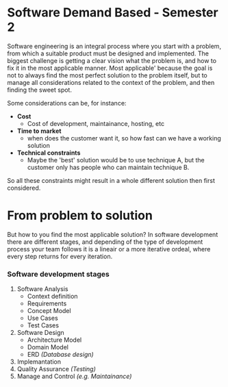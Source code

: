 Software Demand Based - Semester 2
=====================================

Software engineering is an integral process where you start with a problem, from which a suitable product must be designed and implemented. The biggest challenge is getting a clear vision what the problem is, and how to fix it in the most applicable manner. Most applicable' because the goal is not to always find the most perfect solution to the problem itself, but to manage all considerations related to the context of the problem, and then finding the sweet spot. 

Some considerations can be, for instance:
 - **Cost** 
    - Cost of development, maintainance, hosting, etc
 - **Time to market** 
    - when does the customer want it, so how fast can we have a working solution
 - **Technical constraints** 
    - Maybe the 'best' solution would be to use technique A, but the customer only has people who can maintain technique B.

So all these constraints might result in a whole different solution then first considered.

# From problem to solution
But how to you find the most applicable solution? In software development there are different stages, and depending of the type of development process your team follows it is a lineair or a more iterative ordeal, where every step returns for every iteration.

### Software development stages
1. Software Analysis
    * Context definition
    * Requirements
    * Concept Model
    * Use Cases
    * Test Cases
2. Software Design
    * Architecture Model
    * Domain Model
    * ERD *(Database design)*
3. Implemantation
4. Quality Assurance *(Testing)*
5. Manage and Control *(e.g. Maintainance)*

